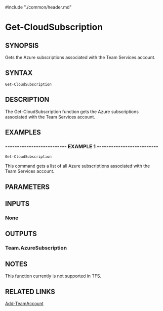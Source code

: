 #include "./common/header.md"

# Get-CloudSubscription

## SYNOPSIS
Gets the Azure subscriptions associated with the Team Services account.

## SYNTAX

```
Get-CloudSubscription
```

## DESCRIPTION
The Get-CloudSubscription function gets the Azure subscriptions
associated with the Team Services account.

## EXAMPLES

### -------------------------- EXAMPLE 1 --------------------------
```
Get-CloudSubscription
```

This command gets a list of all Azure subscriptions associated with the
Team Services account.

## PARAMETERS

## INPUTS

### None

## OUTPUTS

### Team.AzureSubscription

## NOTES
This function currently is not supported in TFS.

## RELATED LINKS

[Add-TeamAccount](Add-TeamAccount.md)

